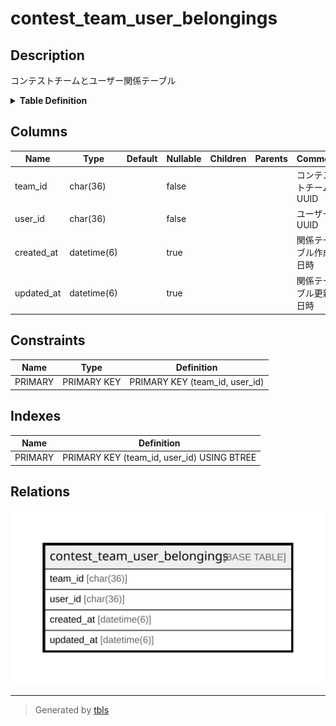 # contest_team_user_belongings

## Description

コンテストチームとユーザー関係テーブル

<details>
<summary><strong>Table Definition</strong></summary>

```sql
CREATE TABLE `contest_team_user_belongings` (
  `team_id` char(36) COLLATE utf8mb4_bin NOT NULL,
  `user_id` char(36) COLLATE utf8mb4_bin NOT NULL,
  `created_at` datetime(6) DEFAULT NULL,
  `updated_at` datetime(6) DEFAULT NULL,
  PRIMARY KEY (`team_id`,`user_id`)
) ENGINE=InnoDB DEFAULT CHARSET=utf8mb4 COLLATE=utf8mb4_bin
```

</details>

## Columns

| Name | Type | Default | Nullable | Children | Parents | Comment |
| ---- | ---- | ------- | -------- | -------- | ------- | ------- |
| team_id | char(36) |  | false |  |  | コンテストチームUUID |
| user_id | char(36) |  | false |  |  | ユーザーUUID |
| created_at | datetime(6) |  | true |  |  | 関係テーブル作成日時 |
| updated_at | datetime(6) |  | true |  |  | 関係テーブル更新日時 |

## Constraints

| Name | Type | Definition |
| ---- | ---- | ---------- |
| PRIMARY | PRIMARY KEY | PRIMARY KEY (team_id, user_id) |

## Indexes

| Name | Definition |
| ---- | ---------- |
| PRIMARY | PRIMARY KEY (team_id, user_id) USING BTREE |

## Relations

![er](contest_team_user_belongings.svg)

---

> Generated by [tbls](https://github.com/k1LoW/tbls)
